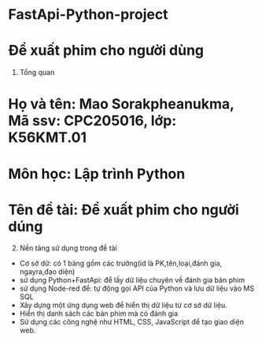 # FastApi-Python-project
# Đề xuất phim cho người dùng
1. Tổng quan

# Họ và tên: Mao Sorakpheanukma, Mã ssv: CPC205016, lớp: K56KMT.01
# Môn học: Lập trình Python
# Tên đề tài: Đề xuất phim cho người dúng

2. Nền tảng sử dụng trong đề tài
- Cơ sở dữ: có 1 bảng gồm các trưởng(id là PK,tên,loại,đánh gia, ngayra,đạo diện)
- sử dụng Python+FastApi: để lấy dữ liệu chuyên về đánh gia bản phim
- sử dụng Node-red để: tự động gọi API của Python và lưu dữ liệu vào MS SQL
- Xây dựng một ứng dụng web để hiển thị dữ liệu từ cơ sở dữ liệu.
- Hiển thị danh sách các bản phim mà có đánh gia 
- Sử dụng các công nghệ như HTML, CSS, JavaScript để tạo giao diện web.

 
